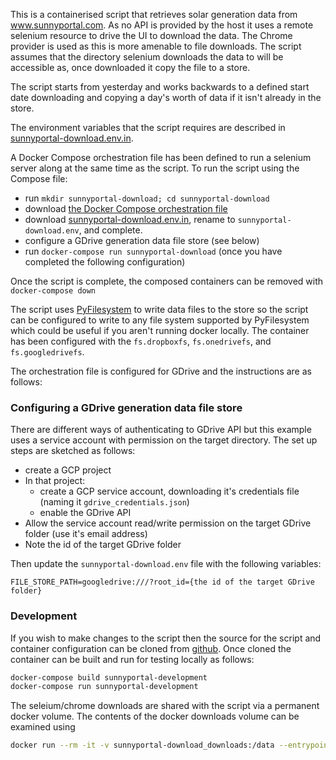 This is a containerised script that retrieves solar generation data from www.sunnyportal.com. As no
API is provided by the host it uses a remote selenium resource to drive the UI to download the 
data. The Chrome provider is used as this is more amenable to file downloads. The script assumes
that the directory selenium downloads the data to will be accessible as, once downloaded it copy
the file to a store.

The script starts from yesterday and works backwards to a defined start date downloading and
copying a day's worth of data if it isn't already in the store.

The environment variables that the script requires are described in 
[sunnyportal-download.env.in](https://raw.githubusercontent.com/msb/sunnyportal-download/master/sunnyportal-download.env.in).

A Docker Compose orchestration file has been defined to run a selenium server along at the same
time as the script. To run the script using the Compose file:

- run `mkdir sunnyportal-download; cd sunnyportal-download`
- download [the Docker Compose orchestration file](https://raw.githubusercontent.com/msb/sunnyportal-download/master/docker-compose.yml)
- download  [sunnyportal-download.env.in](https://raw.githubusercontent.com/msb/sunnyportal-download/master/sunnyportal-download.env.in), 
  rename to `sunnyportal-download.env`, and complete.
- configure a GDrive generation data file store (see below)
- run `docker-compose run sunnyportal-download` (once you have completed the following configuration)

Once the script is complete, the composed containers can be removed with `docker-compose down`

The script uses [PyFilesystem](https://github.com/pyfilesystem/pyfilesystem2) to write data files
to the store so the script can be configured to write to any file system supported by PyFilesystem
which could be useful if you aren't running docker locally. The container has been configured with
the `fs.dropboxfs`,  `fs.onedrivefs`, and `fs.googledrivefs`.

The orchestration file is configured for GDrive and the instructions are as follows:

### Configuring a GDrive generation data file store

There are different ways of authenticating to GDrive API but this example uses a service account
with permission on the target directory. The set up steps are sketched as follows:

 - create a GCP project
 - In that project:
   - create a GCP service account, downloading it's credentials file 
     (naming it `gdrive_credentials.json`)
   - enable the GDrive API
 - Allow the service account read/write permission on the target GDrive folder 
   (use it's email address)
 - Note the id of the target GDrive folder 

Then update the `sunnyportal-download.env` file with the following variables:

```
FILE_STORE_PATH=googledrive:///?root_id={the id of the target GDrive folder}
```

### Development

If you wish to make changes to the script then the source for the script and container
configuration can be cloned from [github](https://github.com/msb/sunnyportal-download). Once cloned the
container can be built and run for testing locally as follows:

```bash
docker-compose build sunnyportal-development
docker-compose run sunnyportal-development
```

The seleium/chrome downloads are shared with the script via a permanent docker volume. The contents
of the docker downloads volume can be examined using

```bash
docker run --rm -it -v sunnyportal-download_downloads:/data --entrypoint "sh" python:3.8-alpine
```
